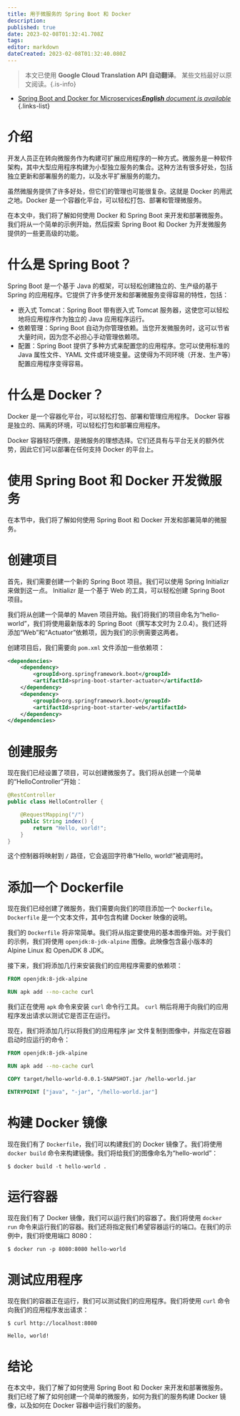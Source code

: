 ```yaml
---
title: 用于微服务的 Spring Boot 和 Docker
description: 
published: true
date: 2023-02-08T01:32:41.708Z
tags: 
editor: markdown
dateCreated: 2023-02-08T01:32:40.080Z
---
```


> 本文已使用 **Google Cloud Translation API 自动翻译**。
某些文档最好以原文阅读。{.is-info}



- [Spring Boot and Docker for Microservices***English** document is available*](/en/Knowledge-base/Spring-Boot/spring-boot-and-docker-for-microservices)
{.links-list}


# 介绍

开发人员正在转向微服务作为构建可扩展应用程序的一种方式。微服务是一种软件架构，其中大型应用程序构建为小型独立服务的集合。这种方法有很多好处，包括独立更新和部署服务的能力，以及水平扩展服务的能力。

虽然微服务提供了许多好处，但它们的管理也可能很复杂。这就是 Docker 的用武之地。Docker 是一个容器化平台，可以轻松打包、部署和管理微服务。

在本文中，我们将了解如何使用 Docker 和 Spring Boot 来开发和部署微服务。我们将从一个简单的示例开始，然后探索 Spring Boot 和 Docker 为开发微服务提供的一些更高级的功能。

# 什么是 Spring Boot？

Spring Boot 是一个基于 Java 的框架，可以轻松创建独立的、生产级的基于 Spring 的应用程序。它提供了许多使开发和部署微服务变得容易的特性，包括：

- 嵌入式 Tomcat：Spring Boot 带有嵌入式 Tomcat 服务器，这使您可以轻松地将应用程序作为独立的 Java 应用程序运行。
- 依赖管理：Spring Boot 自动为你管理依赖。当您开发微服务时，这可以节省大量时间，因为您不必担心手动管理依赖项。
- 配置：Spring Boot 提供了多种方式来配置您的应用程序。您可以使用标准的 Java 属性文件、YAML 文件或环境变量。这使得为不同环境（开发、生产等）配置应用程序变得容易。

# 什么是 Docker？

Docker 是一个容器化平台，可以轻松打包、部署和管理应用程序。 Docker 容器是独立的、隔离的环境，可以轻松打包和部署应用程序。

Docker 容器轻巧便携，是微服务的理想选择。它们还具有与平台无关的额外优势，因此它们可以部署在任何支持 Docker 的平台上。

# 使用 Spring Boot 和 Docker 开发微服务

在本节中，我们将了解如何使用 Spring Boot 和 Docker 开发和部署简单的微服务。

# 创建项目

首先，我们需要创建一个新的 Spring Boot 项目。我们可以使用 Spring Initializr 来做到这一点。 Initializr 是一个基于 Web 的工具，可以轻松创建 Spring Boot 项目。

我们将从创建一个简单的 Maven 项目开始。我们将我们的项目命名为“hello-world”，我们将使用最新版本的 Spring Boot（撰写本文时为 2.0.4）。我们还将添加“Web”和“Actuator”依赖项，因为我们的示例需要这两者。

创建项目后，我们需要向 `pom.xml` 文件添加一些依赖项：

```xml
<dependencies>
    <dependency>
        <groupId>org.springframework.boot</groupId>
        <artifactId>spring-boot-starter-actuator</artifactId>
    </dependency>
    <dependency>
        <groupId>org.springframework.boot</groupId>
        <artifactId>spring-boot-starter-web</artifactId>
    </dependency>
</dependencies>
```

# 创建服务

现在我们已经设置了项目，可以创建微服务了。我们将从创建一个简单的“HelloController”开始：

```java
@RestController
public class HelloController {

    @RequestMapping("/")
    public String index() {
        return "Hello, world!";
    }
}
```

这个控制器将映射到 `/` 路径，它会返回字符串“Hello, world!”被调用时。

# 添加一个 Dockerfile

现在我们已经创建了微服务，我们需要向我们的项目添加一个 `Dockerfile`。 `Dockerfile` 是一个文本文件，其中包含构建 Docker 映像的说明。

我们的 `Dockerfile` 将非常简单。我们将从指定要使用的基本图像开始。对于我们的示例，我们将使用 `openjdk:8-jdk-alpine` 图像。此映像包含最小版本的 Alpine Linux 和 OpenJDK 8 JDK。

接下来，我们将添加几行来安装我们的应用程序需要的依赖项：

```dockerfile
FROM openjdk:8-jdk-alpine

RUN apk add --no-cache curl
```

我们正在使用 `apk` 命令来安装 `curl` 命令行工具。 `curl` 稍后将用于向我们的应用程序发出请求以测试它是否正在运行。

现在，我们将添加几行以将我们的应用程序 jar 文件复制到图像中，并指定在容器启动时应运行的命令：

```dockerfile
FROM openjdk:8-jdk-alpine

RUN apk add --no-cache curl

COPY target/hello-world-0.0.1-SNAPSHOT.jar /hello-world.jar

ENTRYPOINT ["java", "-jar", "/hello-world.jar"]
```

# 构建 Docker 镜像

现在我们有了 `Dockerfile`，我们可以构建我们的 Docker 镜像了。我们将使用 `docker build` 命令来构建镜像。我们将给我们的图像命名为“hello-world”：

```
$ docker build -t hello-world .
```

# 运行容器

现在我们有了 Docker 镜像，我们可以运行我们的容器了。我们将使用 `docker run` 命令来运行我们的容器。我们还将指定我们希望容器运行的端口。在我们的示例中，我们将使用端口 8080：

```
$ docker run -p 8080:8080 hello-world
```

# 测试应用程序

现在我们的容器正在运行，我们可以测试我们的应用程序。我们将使用 `curl` 命令向我们的应用程序发出请求：

```
$ curl http://localhost:8080

Hello, world!
```

# 结论

在本文中，我们了解了如何使用 Spring Boot 和 Docker 来开发和部署微服务。我们已经了解了如何创建一个简单的微服务，如何为我们的服务构建 Docker 镜像，以及如何在 Docker 容器中运行我们的服务。
